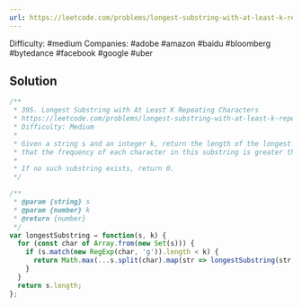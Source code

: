 ```yaml
---
url: https://leetcode.com/problems/longest-substring-with-at-least-k-repeating-characters
---
```


Difficulty: #medium
Companies: #adobe #amazon #baidu #bloomberg #bytedance #facebook #google #uber

## Solution

```javascript
/**
 * 395. Longest Substring with At Least K Repeating Characters
 * https://leetcode.com/problems/longest-substring-with-at-least-k-repeating-characters/
 * Difficulty: Medium
 *
 * Given a string s and an integer k, return the length of the longest substring of s such
 * that the frequency of each character in this substring is greater than or equal to k.
 *
 * If no such substring exists, return 0.
 */

/**
 * @param {string} s
 * @param {number} k
 * @return {number}
 */
var longestSubstring = function(s, k) {
  for (const char of Array.from(new Set(s))) {
    if (s.match(new RegExp(char, 'g')).length < k) {
      return Math.max(...s.split(char).map(str => longestSubstring(str, k)));
    }
  }
  return s.length;
};

```
